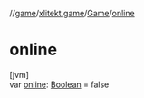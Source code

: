 //[game](../../../index.md)/[xlitekt.game](../index.md)/[Game](index.md)/[online](online.md)

# online

[jvm]\
var [online](online.md): [Boolean](https://kotlinlang.org/api/latest/jvm/stdlib/kotlin/-boolean/index.html) = false
